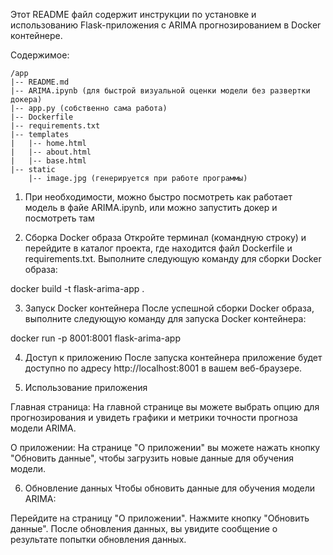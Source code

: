 Этот README файл содержит инструкции по установке и использованию Flask-приложения с ARIMA прогнозированием в Docker контейнере.

Содержимое: 

    /app
    |-- README.md
    |-- ARIMA.ipynb (для быстрой визуальной оценки модели без развертки докера)
    |-- app.py (собственно сама работа)
    |-- Dockerfile
    |-- requirements.txt
    |-- templates
    |   |-- home.html
    |   |-- about.html
    |   |-- base.html
    |-- static
        |-- image.jpg (генерируется при работе программы)

1. При необходимости, можно быстро посмотреть как работает модель в файе ARIMA.ipynb, или можно запустить докер и посмотреть там

2. Сборка Docker образа
Откройте терминал (командную строку) и перейдите в каталог проекта, где находится файл Dockerfile и requirements.txt. Выполните следующую команду для сборки Docker образа:

docker build -t flask-arima-app .

3. Запуск Docker контейнера
После успешной сборки Docker образа, выполните следующую команду для запуска Docker контейнера:

docker run -p 8001:8001 flask-arima-app

4. Доступ к приложению
После запуска контейнера приложение будет доступно по адресу http://localhost:8001 в вашем веб-браузере.

5. Использование приложения

Главная страница: На главной странице вы можете выбрать опцию для прогнозирования и увидеть графики и метрики точности прогноза модели ARIMA.

О приложении: На странице "О приложении" вы можете нажать кнопку "Обновить данные", чтобы загрузить новые данные для обучения модели.

6. Обновление данных
Чтобы обновить данные для обучения модели ARIMA:

Перейдите на страницу "О приложении".
Нажмите кнопку "Обновить данные".
После обновления данных, вы увидите сообщение о результате попытки обновления данных.
